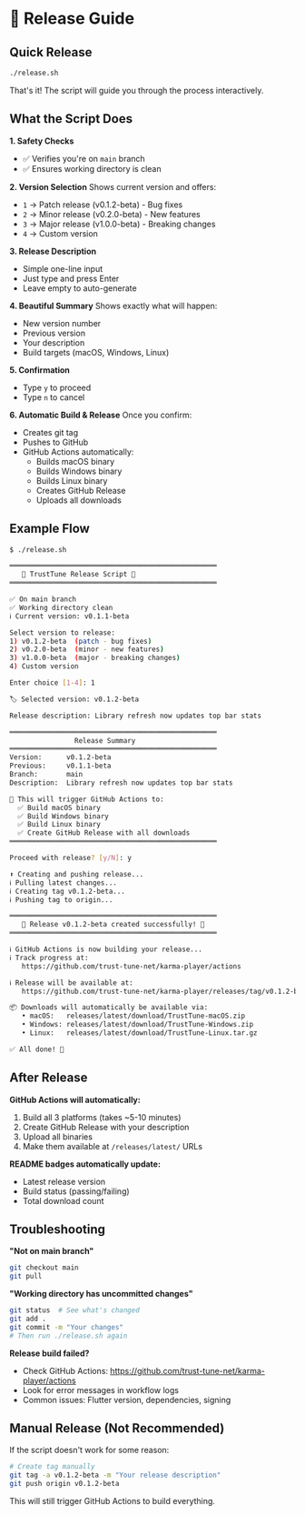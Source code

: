 # 🚀 Release Guide

## Quick Release

```bash
./release.sh
```

That's it! The script will guide you through the process interactively.

## What the Script Does

**1. Safety Checks**
- ✅ Verifies you're on `main` branch
- ✅ Ensures working directory is clean

**2. Version Selection**
Shows current version and offers:
- `1` → Patch release (v0.1.2-beta) - Bug fixes
- `2` → Minor release (v0.2.0-beta) - New features
- `3` → Major release (v1.0.0-beta) - Breaking changes
- `4` → Custom version

**3. Release Description**
- Simple one-line input
- Just type and press Enter
- Leave empty to auto-generate

**4. Beautiful Summary**
Shows exactly what will happen:
- New version number
- Previous version
- Your description
- Build targets (macOS, Windows, Linux)

**5. Confirmation**
- Type `y` to proceed
- Type `n` to cancel

**6. Automatic Build & Release**
Once you confirm:
- Creates git tag
- Pushes to GitHub
- GitHub Actions automatically:
  - Builds macOS binary
  - Builds Windows binary
  - Builds Linux binary
  - Creates GitHub Release
  - Uploads all downloads

## Example Flow

```bash
$ ./release.sh

═══════════════════════════════════════════════════
   🚀 TrustTune Release Script 🚀
═══════════════════════════════════════════════════

✅ On main branch
✅ Working directory clean
ℹ️ Current version: v0.1.1-beta

Select version to release:
1) v0.1.2-beta  (patch - bug fixes)
2) v0.2.0-beta  (minor - new features)
3) v1.0.0-beta  (major - breaking changes)
4) Custom version

Enter choice [1-4]: 1

🏷️ Selected version: v0.1.2-beta

Release description: Library refresh now updates top bar stats

═══════════════════════════════════════════════════
                Release Summary
═══════════════════════════════════════════════════
Version:      v0.1.2-beta
Previous:     v0.1.1-beta
Branch:       main
Description:  Library refresh now updates top bar stats

🔨 This will trigger GitHub Actions to:
  ✅ Build macOS binary
  ✅ Build Windows binary
  ✅ Build Linux binary
  ✅ Create GitHub Release with all downloads
═══════════════════════════════════════════════════

Proceed with release? [y/N]: y

⬆️ Creating and pushing release...
ℹ️ Pulling latest changes...
ℹ️ Creating tag v0.1.2-beta...
ℹ️ Pushing tag to origin...

═══════════════════════════════════════════════════
   🚀 Release v0.1.2-beta created successfully! 🚀
═══════════════════════════════════════════════════

ℹ️ GitHub Actions is now building your release...
ℹ️ Track progress at:
   https://github.com/trust-tune-net/karma-player/actions

ℹ️ Release will be available at:
   https://github.com/trust-tune-net/karma-player/releases/tag/v0.1.2-beta

📦 Downloads will automatically be available via:
   • macOS:   releases/latest/download/TrustTune-macOS.zip
   • Windows: releases/latest/download/TrustTune-Windows.zip
   • Linux:   releases/latest/download/TrustTune-Linux.tar.gz

✅ All done! 🚀
```

## After Release

**GitHub Actions will automatically:**
1. Build all 3 platforms (takes ~5-10 minutes)
2. Create GitHub Release with your description
3. Upload all binaries
4. Make them available at `/releases/latest/` URLs

**README badges automatically update:**
- Latest release version
- Build status (passing/failing)
- Total download count

## Troubleshooting

**"Not on main branch"**
```bash
git checkout main
git pull
```

**"Working directory has uncommitted changes"**
```bash
git status  # See what's changed
git add .
git commit -m "Your changes"
# Then run ./release.sh again
```

**Release build failed?**
- Check GitHub Actions: https://github.com/trust-tune-net/karma-player/actions
- Look for error messages in workflow logs
- Common issues: Flutter version, dependencies, signing

## Manual Release (Not Recommended)

If the script doesn't work for some reason:

```bash
# Create tag manually
git tag -a v0.1.2-beta -m "Your release description"
git push origin v0.1.2-beta
```

This will still trigger GitHub Actions to build everything.
